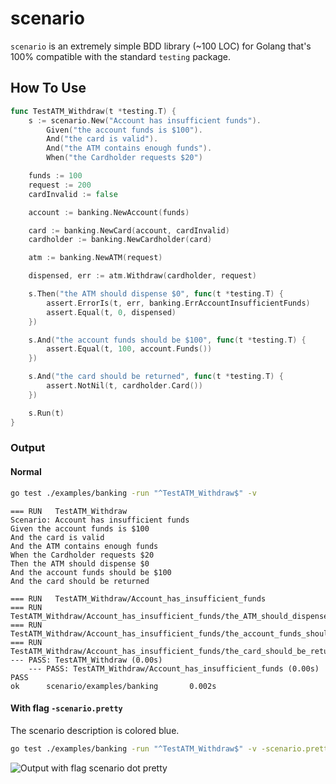 # scenario

`scenario` is an extremely simple BDD library (~100 LOC) for Golang that's 100% compatible with the standard `testing`
package.

## How To Use

```go
func TestATM_Withdraw(t *testing.T) {
	s := scenario.New("Account has insufficient funds").
		Given("the account funds is $100").
		And("the card is valid").
		And("the ATM contains enough funds").
		When("the Cardholder requests $20")

	funds := 100
	request := 200
	cardInvalid := false

	account := banking.NewAccount(funds)

	card := banking.NewCard(account, cardInvalid)
	cardholder := banking.NewCardholder(card)

	atm := banking.NewATM(request)

	dispensed, err := atm.Withdraw(cardholder, request)

	s.Then("the ATM should dispense $0", func(t *testing.T) {
		assert.ErrorIs(t, err, banking.ErrAccountInsufficientFunds)
		assert.Equal(t, 0, dispensed)
	})

	s.And("the account funds should be $100", func(t *testing.T) {
		assert.Equal(t, 100, account.Funds())
	})

	s.And("the card should be returned", func(t *testing.T) {
		assert.NotNil(t, cardholder.Card())
	})

	s.Run(t)
}
```

### Output

#### Normal

```sh
go test ./examples/banking -run "^TestATM_Withdraw$" -v
```

```
=== RUN   TestATM_Withdraw
Scenario: Account has insufficient funds
Given the account funds is $100
And the card is valid
And the ATM contains enough funds
When the Cardholder requests $20
Then the ATM should dispense $0
And the account funds should be $100
And the card should be returned

=== RUN   TestATM_Withdraw/Account_has_insufficient_funds
=== RUN   TestATM_Withdraw/Account_has_insufficient_funds/the_ATM_should_dispense_$0
=== RUN   TestATM_Withdraw/Account_has_insufficient_funds/the_account_funds_should_be_$100
=== RUN   TestATM_Withdraw/Account_has_insufficient_funds/the_card_should_be_returned
--- PASS: TestATM_Withdraw (0.00s)
    --- PASS: TestATM_Withdraw/Account_has_insufficient_funds (0.00s)
PASS
ok      scenario/examples/banking       0.002s
```

#### With flag `-scenario.pretty`

The scenario description is colored blue.

```sh
go test ./examples/banking -run "^TestATM_Withdraw$" -v -scenario.pretty
```

![Output with flag scenario dot pretty](assets/pretty.png "Output with flag -scenario.pretty")
